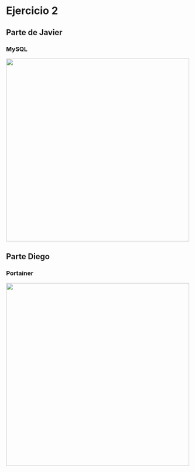 # Ejercicio 2

## Parte de Javier
### MySQL
<a href="MySQL/"><img  src="https://pandorafms.com/blog/wp-content/uploads/2017/09/workbench-mysql-featured.png" width="500px"><a>


  
## Parte Diego
### Portainer
<a href="Portainer/"><img src="https://ie-concept.fr/wp-content/uploads/2021/12/portainer-768x432-1.png" width="500px"><a>

  

